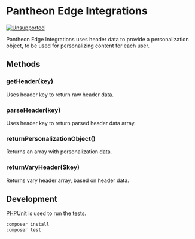 # Pantheon Edge Integrations

[![Unsupported](https://img.shields.io/badge/pantheon-unsupported-yellow?logo=pantheon&color=FFDC28&style=for-the-badge)](https://github.com/topics/unsupported?q=org%3Apantheon-systems "Unsupported, e.g. a tool we are actively using internally and are making available, but do not promise to support")

Pantheon Edge Integrations uses header data to provide a personalization object, to be used for personalizing content for each user.

## Methods
### getHeader(key)
Uses header key to return raw header data.

### parseHeader(key)
Uses header key to return parsed header data array.

### returnPersonalizationObject()
Returns an array with personalization data.

### returnVaryHeader($key)
Returns vary header array, based on header data.

## Development

[PHPUnit](https://phpunit.de/) is used to run the [tests](tests).

``` bash
composer install
composer test
```
